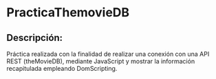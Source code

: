 # PracticaThemovieDB
## Descripción: 
Práctica realizada con la finalidad de realizar una conexión con una API REST (theMovieDB), mediante JavaScript y mostrar la información recapitulada empleando DomScripting.
